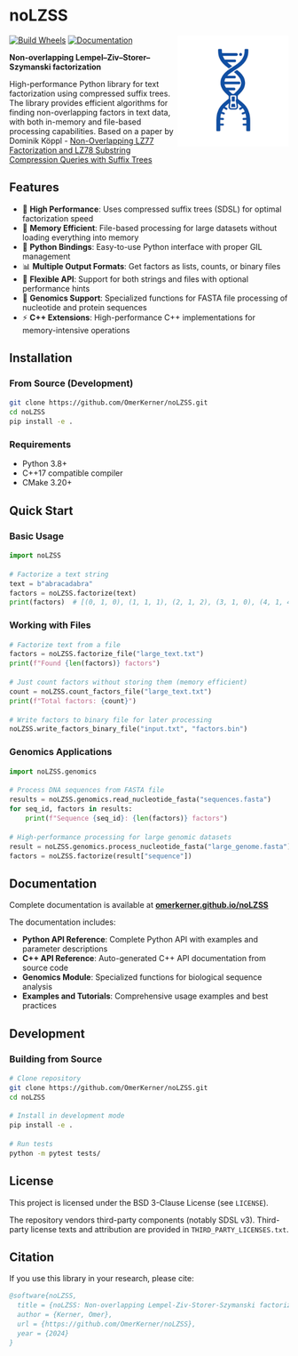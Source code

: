 # noLZSS

[![Build Wheels](https://github.com/OmerKerner/noLZSS/actions/workflows/wheels.yml/badge.svg)](https://github.com/OmerKerner/noLZSS/actions/workflows/wheels.yml)
[![Documentation](https://github.com/OmerKerner/noLZSS/actions/workflows/docs.yml/badge.svg)](https://omerkerner.github.io/noLZSS/)
<img align="right" src="assets/logo.png" alt="noLZSS Logo" width=200px/>

**Non-overlapping Lempel–Ziv–Storer–Szymanski factorization**

High-performance Python library for text factorization using compressed suffix trees. The library provides efficient algorithms for finding non-overlapping factors in text data, with both in-memory and file-based processing capabilities. Based on a paper by Dominik Köppl - [Non-Overlapping LZ77 Factorization and LZ78 Substring Compression Queries with Suffix Trees](https://doi.org/10.3390/a14020044)

## Features

- 🚀 **High Performance**: Uses compressed suffix trees (SDSL) for optimal factorization speed
- 💾 **Memory Efficient**: File-based processing for large datasets without loading everything into memory
- 🐍 **Python Bindings**: Easy-to-use Python interface with proper GIL management
- 📊 **Multiple Output Formats**: Get factors as lists, counts, or binary files
- 🔧 **Flexible API**: Support for both strings and files with optional performance hints
- 🧬 **Genomics Support**: Specialized functions for FASTA file processing of nucleotide and protein sequences
- ⚡ **C++ Extensions**: High-performance C++ implementations for memory-intensive operations

## Installation

### From Source (Development)

```bash
git clone https://github.com/OmerKerner/noLZSS.git
cd noLZSS
pip install -e .
```

### Requirements

- Python 3.8+
- C++17 compatible compiler
- CMake 3.20+

## Quick Start

### Basic Usage

```python
import noLZSS

# Factorize a text string
text = b"abracadabra"
factors = noLZSS.factorize(text)
print(factors)  # [(0, 1, 0), (1, 1, 1), (2, 1, 2), (3, 1, 0), (4, 1, 4), (5, 1, 0), (6, 1, 6), (7, 4, 0)]
```

### Working with Files

```python
# Factorize text from a file
factors = noLZSS.factorize_file("large_text.txt")
print(f"Found {len(factors)} factors")

# Just count factors without storing them (memory efficient)
count = noLZSS.count_factors_file("large_text.txt")
print(f"Total factors: {count}")

# Write factors to binary file for later processing
noLZSS.write_factors_binary_file("input.txt", "factors.bin")
```

### Genomics Applications

```python
import noLZSS.genomics

# Process DNA sequences from FASTA file
results = noLZSS.genomics.read_nucleotide_fasta("sequences.fasta")
for seq_id, factors in results:
    print(f"Sequence {seq_id}: {len(factors)} factors")

# High-performance processing for large genomic datasets
result = noLZSS.genomics.process_nucleotide_fasta("large_genome.fasta")
factors = noLZSS.factorize(result["sequence"])
```

## Documentation

Complete documentation is available at **[omerkerner.github.io/noLZSS](https://omerkerner.github.io/noLZSS/)**

The documentation includes:
- **Python API Reference**: Complete Python API with examples and parameter descriptions
- **C++ API Reference**: Auto-generated C++ API documentation from source code
- **Genomics Module**: Specialized functions for biological sequence analysis
- **Examples and Tutorials**: Comprehensive usage examples and best practices

## Development

### Building from Source

```bash
# Clone repository
git clone https://github.com/OmerKerner/noLZSS.git
cd noLZSS

# Install in development mode
pip install -e .

# Run tests
python -m pytest tests/
```

## License

This project is licensed under the BSD 3-Clause License (see `LICENSE`).

The repository vendors third-party components (notably SDSL v3). Third-party license texts and attribution are provided in `THIRD_PARTY_LICENSES.txt`.

## Citation

If you use this library in your research, please cite:

```bibtex
@software{noLZSS,
  title = {noLZSS: Non-overlapping Lempel-Ziv-Storer-Szymanski factorization},
  author = {Kerner, Omer},
  url = {https://github.com/OmerKerner/noLZSS},
  year = {2024}
}
```
